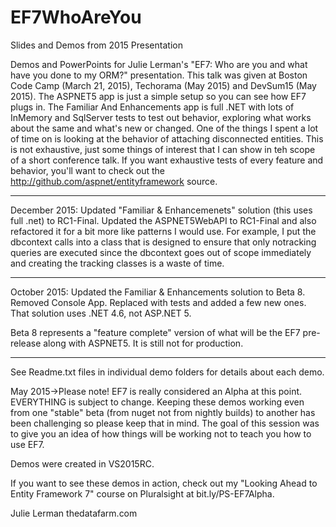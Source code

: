 # EF7WhoAreYou
Slides and Demos from 2015 Presentation

Demos and PowerPoints for Julie Lerman's "EF7: Who are you and what have you done to my ORM?" presentation.
This talk was given at Boston Code Camp (March 21, 2015), Techorama (May 2015) and DevSum15 (May 2015).
The ASPNET5 app is just a simple setup so you can see how EF7 plugs in.
The Familiar And Enhancements app is full .NET with lots of InMemory and SqlServer tests to test out behavior, exploring what works about the same and what's new or changed. One of the things I spent a lot of time on is looking at the behavior of attaching disconnected entities. This is not exhaustive, just some things of interest that I can show in teh scope of a short conference talk. If you want exhaustive tests of every feature and behavior, you'll want to check out the http://github.com/aspnet/entityframework source.

****************************
December 2015: Updated "Familiar & Enhancemenets" solution (this uses full .net) to RC1-Final. Updated the ASPNET5WebAPI to RC1-Final and also refactored it for a bit more like patterns I would use. For example, I put the dbcontext calls into a class that is designed to ensure that only notracking queries are executed since the dbcontext goes out of scope immediately and creating the tracking classes is a waste of time. 
****************************
October 2015: Updated the Familiar & Enhancements solution to Beta 8. Removed Console App. Replaced with tests and added a few new ones. That solution uses .NET 4.6, not ASP.NET 5.

Beta 8 represents a "feature complete" version of what will be the EF7 pre-release along with ASPNET5. It is still not for production.
****************************

See Readme.txt files in individual demo folders for details about each demo.

May 2015->Please note! EF7 is really considered an Alpha at this point. EVERYTHING is subject to change. Keeping these demos working even from one "stable" beta (from nuget not from nightly builds) to another has been challenging so please keep that in mind. The goal of this session was to give you an idea of how things will be working not to teach you how to use EF7.

Demos were created in VS2015RC.

If you want to see these demos in action, check out my "Looking Ahead to Entity Framework 7" course on Pluralsight at bit.ly/PS-EF7Alpha.

Julie Lerman
thedatafarm.com
